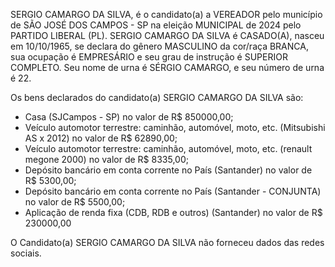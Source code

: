 SERGIO CAMARGO DA SILVA, é o candidato(a) a VEREADOR pelo município de SÃO JOSÉ DOS CAMPOS - SP na eleição MUNICIPAL de 2024 pelo PARTIDO LIBERAL (PL). SERGIO CAMARGO DA SILVA é CASADO(A), nasceu em 10/10/1965, se declara do gênero MASCULINO da cor/raça BRANCA, sua ocupação é EMPRESÁRIO e seu grau de instrução é SUPERIOR COMPLETO. Seu nome de urna é SÉRGIO CAMARGO, e seu número de urna é 22.

Os bens declarados do candidato(a) SERGIO CAMARGO DA SILVA são: 
- Casa (SJCampos - SP) no valor de R$ 850000,00;
- Veículo automotor terrestre: caminhão, automóvel, moto, etc. (Mitsubishi AS x 2012) no valor de R$ 62890,00;
- Veículo automotor terrestre: caminhão, automóvel, moto, etc. (renault megone 2000) no valor de R$ 8335,00;
- Depósito bancário em conta corrente no País (Santander) no valor de R$ 5300,00;
- Depósito bancário em conta corrente no País (Santander - CONJUNTA) no valor de R$ 5500,00;
- Aplicação de renda fixa (CDB, RDB e outros) (Santander) no valor de R$ 230000,00

O Candidato(a) SERGIO CAMARGO DA SILVA não forneceu dados das redes sociais.